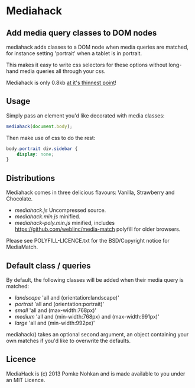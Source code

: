 Mediahack
=========

Add media query classes to DOM nodes
------------------------------------

mediahack adds classes to a DOM node when media queries
are matched, for instance setting 'portrait' when a tablet
is in portrait.

This makes it easy to write css selectors for these options
without long-hand media queries all through your css.

Mediahack is only 0.8kb [at it's thinnest point](http://en.wikipedia.org/wiki/MacBook_Air)!

Usage
-----

Simply pass an element you'd like decorated with media classes:

```javascript
mediahack(document.body);
```

Then make use of css to do the rest:

```css
body.portrait div.sidebar {
    display: none;
}
```

Distributions
-------------

Mediahack comes in three delicious flavours: Vanilla, Strawberry and Chocolate.

* *mediahack.js*  Uncompressed source.
* *mediahack.min.js*  minified.
* *mediahack-poly.min.js*  minified, includes https://github.com/weblinc/media-match polyfill for older browsers.

Please see POLYFILL-LICENCE.txt for the BSD/Copyright notice for MediaMatch.


Default class / queries
-----------------------

By default, the following classes will be added when their media query
is matched:

 * *landscape*  'all and (orientation:landscape)'
 * *portrait*  'all and (orientation:portrait)'
 * *small*  'all and (max-width:768px)'
 * *medium*  'all and (min-width:768px) and (max-width:991px)'
 * *large*  'all and (min-width:992px)'

mediahack() takes an optional second argument, an object containing your own
matches if you'd like to overwrite the defaults.

Licence
-------

MediaHack is (c) 2013 Pomke Nohkan and is made available to you under an MIT Licence.
